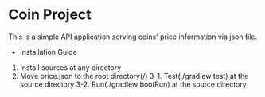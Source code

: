 # Coin Project
This is a simple API application serving coins' price information via json file.

* Installation Guide
1. Install sources at any directory
2. Move price.json to the root directory(/)
3-1. Test(./gradlew test) at the source directory
3-2. Run(./gradlew bootRun) at the source directory


